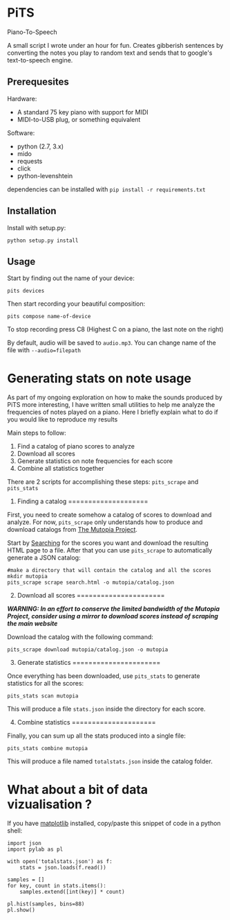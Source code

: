 PiTS
====

Piano-To-Speech

A small script I wrote under an hour for fun. Creates gibberish sentences by
converting the notes you play to random text and sends that to google's text-to-speech engine.

Prerequesites
-------------

Hardware:

 * A standard 75 key piano with support for MIDI
 * MIDI-to-USB plug, or something equivalent

Software:

 * python (2.7, 3.x)
 * mido
 * requests
 * click
 * python-levenshtein

dependencies can be installed with ```pip install -r requirements.txt```

Installation
------------

Install with setup.py:

    python setup.py install

Usage
-----

Start by finding out the name of your device:

    pits devices

Then start recording your beautiful composition:

    pits compose name-of-device

To stop recording press C8 (Highest C on a piano, the last note on the right)

By default, audio will be saved to ```audio.mp3```. You can change name of the
file with ```--audio=filepath```


Generating stats on note usage
==============================

As part of my ongoing exploration on how to make the sounds produced by PiTS
more interesting, I have written small utilities to help me analyze the
frequencies of notes played on a piano. Here I briefly explain what to do if you
would like to reproduce my results

Main steps to follow:

1. Find a catalog of piano scores to analyze
2. Download all scores
3. Generate statistics on note frequencies for each score
4. Combine all statistics together

There are 2 scripts for accomplishing these steps: ```pits_scrape``` and
```pits_stats```

1. Finding a catalog
====================

First, you need to create somehow a catalog of scores to download and analyze.
For now, ```pits_scrape``` only understands how to produce and download catalogs
from [The Mutopia Project](http://www.mutopiaproject.org). 

Start by [Searching](http://www.mutopiaproject.org/advsearch.html) for the
scores you want and download the resulting HTML page to a file. After that
you can use ```pits_scrape``` to automatically generate a JSON catalog:

    #make a directory that will contain the catalog and all the scores
    mkdir mutopia
    pits_scrape scrape search.html -o mutopia/catalog.json

2. Download all scores
======================

***WARNING: In an effort to conserve the limited bandwidth of the Mutopia 
Project, consider using a mirror to download scores instead of scraping the 
main website***

Download the catalog with the following command:

    pits_scrape download mutopia/catalog.json -o mutopia

3. Generate statistics
======================

Once everything has been downloaded, use ```pits_stats``` to generate
statistics for all the scores:

    pits_stats scan mutopia

This will produce a file ```stats.json``` inside the directory for each score.

4. Combine statistics
=====================

Finally, you can sum up all the stats produced into a single file:

    pits_stats combine mutopia

This will produce a file named ```totalstats.json``` inside the catalog folder.

What about a bit of data vizualisation ?
========================================

If you have [matplotlib](http://matplotlib.org) installed, copy/paste this
snippet of code in a python shell:

    import json
    import pylab as pl

    with open('totalstats.json') as f:
        stats = json.loads(f.read())

    samples = []
    for key, count in stats.items():
        samples.extend([int(key)] * count)

    pl.hist(samples, bins=88)
    pl.show()
